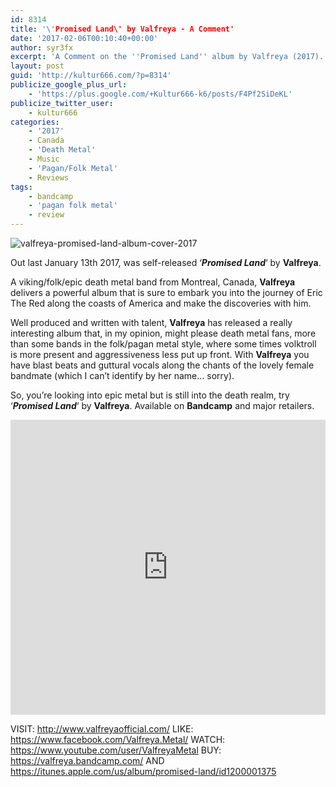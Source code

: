 ```yaml
---
id: 8314
title: '\'Promised Land\' by Valfreya - A Comment'
date: '2017-02-06T00:10:40+00:00'
author: syr3fx
excerpt: 'A Comment on the ''Promised Land'' album by Valfreya (2017).'
layout: post
guid: 'http://kultur666.com/?p=8314'
publicize_google_plus_url:
    - 'https://plus.google.com/+Kultur666-k6/posts/F4Pf2SiDeKL'
publicize_twitter_user:
    - kultur666
categories:
    - '2017'
    - Canada
    - 'Death Metal'
    - Music
    - 'Pagan/Folk Metal'
    - Reviews
tags:
    - bandcamp
    - 'pagan folk metal'
    - review
---
```


![valfreya-promised-land-album-cover-2017](http://localhost:8080/wp-content/uploads/2017/02/valfreya-promised-land-album-cover-2017.jpg)

Out last January 13th 2017, was self-released ‘***Promised Land***‘ by **Valfreya**.

A viking/folk/epic death metal band from Montreal, Canada, **Valfreya** delivers a powerful album that is sure to embark you into the journey of Eric The Red along the coasts of America and make the discoveries with him.

Well produced and written with talent, **Valfreya** has released a really interesting album that, in my opinion, might please death metal fans, more than some bands in the folk/pagan metal style, where some times volktroll is more present and aggressiveness less put up front. With **Valfreya** you have blast beats and guttural vocals along the chants of the lovely female bandmate (which I can’t identify by her name… sorry).

So, you’re looking into epic metal but is still into the death realm, try ‘***Promised Land***‘ by **Valfreya**. Available on **Bandcamp** and major retailers.

<iframe style="border: 0; width: 100%; height: 472px;" src="https://bandcamp.com/EmbeddedPlayer/album=4240411509/size=large/bgcol=333333/linkcol=e99708/tracklist=false/transparent=true/" seamless></iframe>

VISIT: <http://www.valfreyaofficial.com/>
LIKE: <https://www.facebook.com/Valfreya.Metal/>
WATCH: <https://www.youtube.com/user/ValfreyaMetal>
BUY: <https://valfreya.bandcamp.com/> AND <https://itunes.apple.com/us/album/promised-land/id1200001375>